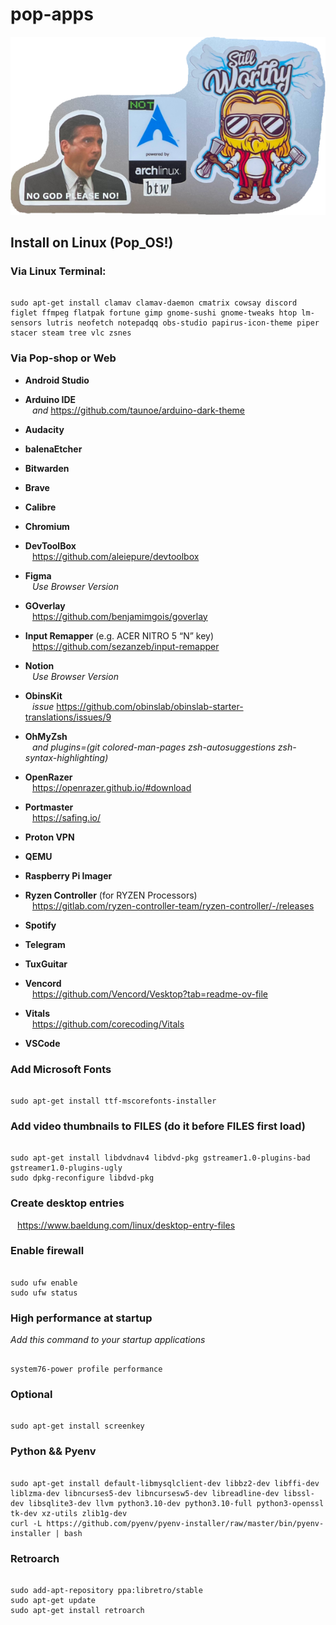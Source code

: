 
# pop-apps

![Not Arch BTW](https://github.com/fernandocido/arch-installation-sketch/blob/main/arch-btw.png)

## Install on Linux (Pop_OS!)

### Via Linux Terminal:

```

sudo apt-get install clamav clamav-daemon cmatrix cowsay discord figlet ffmpeg flatpak fortune gimp gnome-sushi gnome-tweaks htop lm-sensors lutris neofetch notepadqq obs-studio papirus-icon-theme piper stacer steam tree vlc zsnes

```

### Via Pop-shop or Web

* **Android Studio**

* **Arduino IDE**  
` ` *and* <https://github.com/taunoe/arduino-dark-theme>
 
* **Audacity**

* **balenaEtcher**

* **Bitwarden**

* **Brave**

* **Calibre**

* **Chromium**

* **DevToolBox**  
` ` <https://github.com/aleiepure/devtoolbox>

* **Figma**  
` ` *Use Browser Version*

* **GOverlay**  
` ` <https://github.com/benjamimgois/goverlay>

* **Input Remapper** (e.g. ACER NITRO 5 “N” key)  
` ` <https://github.com/sezanzeb/input-remapper>

* **Notion**  
` ` *Use Browser Version*
 
* **ObinsKit**  
` ` *issue* <https://github.com/obinslab/obinslab-starter-translations/issues/9>

* **OhMyZsh**  
` ` *and plugins=(git colored-man-pages zsh-autosuggestions zsh-syntax-highlighting)*

* **OpenRazer**  
` ` <https://openrazer.github.io/#download>

* **Portmaster**  
` ` <https://safing.io/>
 
* **Proton VPN**

* **QEMU**

* **Raspberry Pi Imager**

* **Ryzen Controller** (for RYZEN Processors)  
` ` <https://gitlab.com/ryzen-controller-team/ryzen-controller/-/releases>
 
* **Spotify**

* **Telegram**

* **TuxGuitar**

* **Vencord**  
` ` <https://github.com/Vencord/Vesktop?tab=readme-ov-file>
 
* **Vitals**  
` ` <https://github.com/corecoding/Vitals>
 
* **VSCode**

### Add Microsoft Fonts

```

sudo apt-get install ttf-mscorefonts-installer

```

### Add video thumbnails to FILES (do it before FILES first load)

```

sudo apt-get install libdvdnav4 libdvd-pkg gstreamer1.0-plugins-bad gstreamer1.0-plugins-ugly
sudo dpkg-reconfigure libdvd-pkg

```

### Create desktop entries  
` ` <https://www.baeldung.com/linux/desktop-entry-files>

### Enable firewall

```

sudo ufw enable
sudo ufw status

```

### High performance at startup

*Add this command to your startup applications*  

```

system76-power profile performance

```

### Optional

```

sudo apt-get install screenkey

```

### Python && Pyenv

```

sudo apt-get install default-libmysqlclient-dev libbz2-dev libffi-dev liblzma-dev libncurses5-dev libncursesw5-dev libreadline-dev libssl-dev libsqlite3-dev llvm python3.10-dev python3.10-full python3-openssl tk-dev xz-utils zlib1g-dev
curl -L https://github.com/pyenv/pyenv-installer/raw/master/bin/pyenv-installer | bash

```

### Retroarch

```

sudo add-apt-repository ppa:libretro/stable
sudo apt-get update
sudo apt-get install retroarch

```
